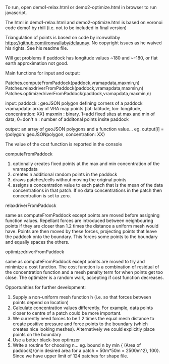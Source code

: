 To run, open demo1-relax.html or demo2-optimize.html in browser to run javascript.

The html in demo1-relax.html and demo2-optimize.html is based on voronoi code demo1 by rhill (i.e. not to be included in final version)

Triangulation of points is based on code by ironwallaby https://github.com/ironwallaby/delaunay.  No copyright issues as he waived his rights.  See his readme file.

Will get problems if paddock has longitude values ~180 and ~-180, or flat earth approximation not good.

Main functions for input and output:

Patches.computeFromPaddock(paddock,vramapdata,maxmin,n)
Patches.relaxdriverFromPaddock(paddock,vramapdata,maxmin,n)
Patches.optimizedriverFromPaddock(paddock,vramapdata,maxmin,n)

input:
 		paddock : geoJSON polygon defining corners of a paddock
 		vramapdata: array of VRA map points {lat: latitude, lon: longitude, concentration: XX}
 		maxmin : binary.  1=add fixed sites at max and min of data, 0=don't
		n 		: number of additonal points insite paddock

output: 
		an array of geoJSON polygons and a function value...
		eg. output[i] = {polygon: geoJSONpolygon, concentration: XX}

The value of the cost function is reported in the console

computeFromPaddock 

1. optionally creates fixed points at the max and min concentration of the vramapdata
2. creates n additional random points in the paddock
3. draws patches/cells without moving the original points
4. assigns a concentration value to each patch that is the mean of the data concentrations in that patch.  If no data concentrations in the patch then concentration is set to zero.

relaxdriverFromPaddock

same as computeFromPaddock except points are moved before assigning function values.  Repellant forces are introduced between neighbouring points if they are closer than 1.2 times the distance a uniform mesh would have.  Points are then moved by these forces, projecting points that leave the paddock onto the boundary.  This forces some points to the boundary and equally spaces the others.

optimizedriverFromPaddock

same as computeFromPaddock except points are moved to try and minimize a cost function.  The cost function is a combination of residual of the concentration function and a mesh penalty term for when points get too close.  The optimizer is a random walk, accepting if cost function decreases.

Opportunities for further development:

1. Supply a non-uniform mesh function h (i.e. so that forces between points depend on location)
2. Calculate concentration values differently.  For example, data points closer to centre of a patch could be more important.
3. We currently need forces to be 1.2 times the equal mesh distance to create positive pressure and force points to the boundary (which creates nice looking meshes).  Alternatively we could explicitly place points on the boundary
4. Use a better black-box optimzer
5. Write a routine for choosing n... eg. bound n by min { (Area of paddock)/(min desired area for a patch = 50m*50m = 2500m^2), 100}.  Since we have upper limit of 124 patches for shape file.
